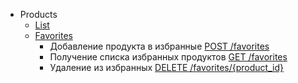 - Products
    - [List](./docs/ProductsList.md)
    - [Favorites](./docs/Favorites.md)
        - Добавление продукта в избранные [POST /favorites](./docs/FavoritesAdd.md)
        - Получение списка избранных продуктов [GET /favorites](./docsFavoritesList.md)
        - Удаление из избранных [DELETE /favorites/{product_id}](./docs/FavoritesDelete.md)